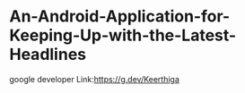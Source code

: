 # An-Android-Application-for-Keeping-Up-with-the-Latest-Headlines

google developer Link:https://g.dev/Keerthiga
